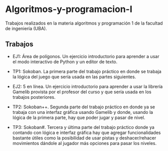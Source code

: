 # Algoritmos-y-programacion-I
Trabajos realizados en la materia algoritmos y programación 1 de la facultad de ingeniería (UBA). 

## Trabajos
- EJ1: Área de polígonos. Un ejercicio introductorio para aprender a usar el modo interactivo de Python y un editor de texto.

- TP1: Sokoban. La primera parte del trabajo práctico en donde se trabaja la lógica del juego que sería usada en las partes siguientes.

- EJ2: 5 en línea. Un ejercicio introductorio para aprender a usar la librería Gamelib provista por el profesor del curso y que sería usada en los trabajos posteriores.

- TP2: Sokoban++. Segunda parte del trabajo práctico en donde ya se trabaja con una interfaz gráfica usando Gamelib y donde, usando la lógica de la primera parte, hay que poder jugar y pasar de nivel.

- TP3: Sokoban#. Tercera y última parte del trabajo práctico donde ya contando con lógica e interfaz gráfica hay que agregar funcionalidades bastante útiles como la posibilidad de usar pistas y deshacer/rehacer movimientos dándole al jugador más opciones para pasar los niveles.
